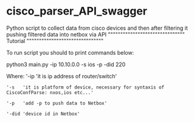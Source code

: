 # cisco_parser_API_swagger
Python script to collect data from cisco devices and then after filtering it pushing filtered data into netbox via API
"""""""""""""""""""""""""""""""
          Tutorial
"""""""""""""""""""""""""""""""




To run script you should to print commands below:

python3 main.py -ip 10.10.0.0 -s ios -p -did 220

Where:
    '-ip  'it is ip address of router/switch'
    
    '-s   'it is platform of device, necessary for syntaxis of CiscoConfParse: nxos,ios etc...'
    
    '-p   'add -p to push data to Netbox'
    
    '-did 'device id in Netbox'



    
